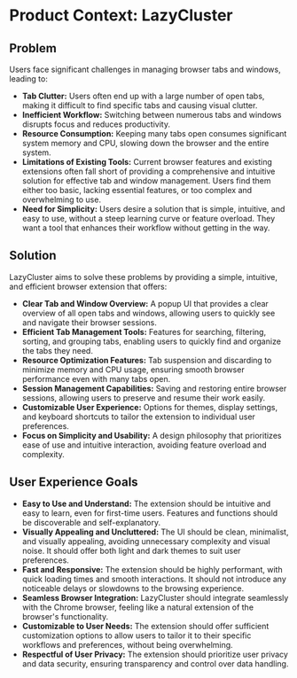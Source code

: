 # Product Context: LazyCluster

## Problem

Users face significant challenges in managing browser tabs and windows, leading to:

- **Tab Clutter:** Users often end up with a large number of open tabs, making it difficult to find specific tabs and causing visual clutter.
- **Inefficient Workflow:** Switching between numerous tabs and windows disrupts focus and reduces productivity.
- **Resource Consumption:** Keeping many tabs open consumes significant system memory and CPU, slowing down the browser and the entire system.
- **Limitations of Existing Tools:** Current browser features and existing extensions often fall short of providing a comprehensive and intuitive solution for effective tab and window management. Users find them either too basic, lacking essential features, or too complex and overwhelming to use.
- **Need for Simplicity:** Users desire a solution that is simple, intuitive, and easy to use, without a steep learning curve or feature overload. They want a tool that enhances their workflow without getting in the way.

## Solution

LazyCluster aims to solve these problems by providing a simple, intuitive, and efficient browser extension that offers:

- **Clear Tab and Window Overview:** A popup UI that provides a clear overview of all open tabs and windows, allowing users to quickly see and navigate their browser sessions.
- **Efficient Tab Management Tools:** Features for searching, filtering, sorting, and grouping tabs, enabling users to quickly find and organize the tabs they need.
- **Resource Optimization Features:** Tab suspension and discarding to minimize memory and CPU usage, ensuring smooth browser performance even with many tabs open.
- **Session Management Capabilities:** Saving and restoring entire browser sessions, allowing users to preserve and resume their work easily.
- **Customizable User Experience:** Options for themes, display settings, and keyboard shortcuts to tailor the extension to individual user preferences.
- **Focus on Simplicity and Usability:** A design philosophy that prioritizes ease of use and intuitive interaction, avoiding feature overload and complexity.

## User Experience Goals

- **Easy to Use and Understand:** The extension should be intuitive and easy to learn, even for first-time users. Features and functions should be discoverable and self-explanatory.
- **Visually Appealing and Uncluttered:** The UI should be clean, minimalist, and visually appealing, avoiding unnecessary complexity and visual noise. It should offer both light and dark themes to suit user preferences.
- **Fast and Responsive:** The extension should be highly performant, with quick loading times and smooth interactions. It should not introduce any noticeable delays or slowdowns to the browsing experience.
- **Seamless Browser Integration:** LazyCluster should integrate seamlessly with the Chrome browser, feeling like a natural extension of the browser's functionality.
- **Customizable to User Needs:** The extension should offer sufficient customization options to allow users to tailor it to their specific workflows and preferences, without being overwhelming.
- **Respectful of User Privacy:** The extension should prioritize user privacy and data security, ensuring transparency and control over data handling.
